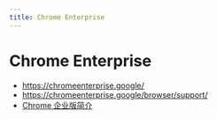 ```yaml
---
title: Chrome Enterprise
---
```


# Chrome Enterprise

- https://chromeenterprise.google/
- https://chromeenterprise.google/browser/support/
- [Chrome 企业版简介](https://support.google.com/chrome/a/answer/2941083)

